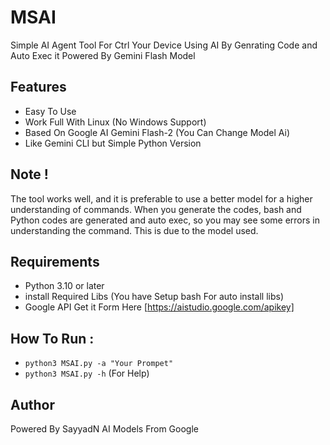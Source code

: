 # MSAI
Simple AI Agent Tool For Ctrl Your Device Using AI  By Genrating Code and Auto Exec it Powered By Gemini Flash Model 

## Features
- Easy To Use
- Work Full With Linux (No Windows Support)
- Based On Google AI Gemini Flash-2 (You Can Change Model Ai)
- Like Gemini CLI but Simple Python Version

## Note !
The tool works well, and it is preferable to use a better model for a higher understanding of commands.
When you generate the codes, bash and Python codes are generated and auto exec, so you may see some errors in understanding the command. This is due to the model used.

## Requirements
- Python 3.10 or later
- install Required Libs (You have Setup bash For auto install libs)
- Google API Get it Form Here [https://aistudio.google.com/apikey]

## How To Run : 
- ``` python3 MSAI.py -a "Your Prompet" ```
- ``` python3 MSAI.py -h ``` (For Help)

## Author
Powered By SayyadN
AI Models From Google 
